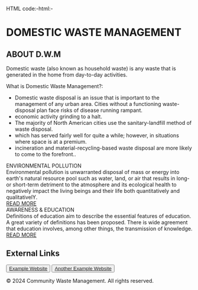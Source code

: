 HTML code:-html:-<!DOCTYPE html>
<html lang="en">
<head>
    <meta charset="UTF-8">
    <meta name="viewport" content="width=device-width, initial-scale=1.0">
    <title>Community Waste Management</title>
    <link rel="stylesheet" href="">
</head>
<body>
    <div class="header">
        <h1>DOMESTIC WASTE MANAGEMENT</h1>
    </div>
    <div class="section">
        <h2>ABOUT D.W.M</h2>
        <p>Domestic waste (also known as household waste) is any waste that is generated in the home from day-to-day activities.</p>
        <p>What is Domestic Waste Management?:</p>
        <ul>
            <li>Domestic waste disposal is an issue that is important to the management of any urban area. Cities without a functioning waste-disposal plan face risks of disease running rampant.</li>
            <li>economic activity grinding to a halt.</li>
            <li>The majority of North American cities use the sanitary-landfill method of waste disposal.</li>
            <li> which has served fairly well for quite a while; however, in situations where space is at a premium.</li>
            <li>incineration and material-recycling-based waste disposal are more likely to come to the forefront..</li>
        </ul>
    </div>
        <div class="event">
            <div class="event-title">ENVIRONMENTAL POLLUTION</div>
            <div class="event-description">Environmental pollution is unwarranted disposal of mass or energy into earth's natural resource pool such as water, land, or air that results in long- or short-term detriment to the atmosphere and its ecological health to negatively impact the living beings and their life both quantitatively and qualitativelY.</div>
            <div class="event-link"><a href="READMORE.HTML">READ MORE</a></div>
        </div>
        <div class="event">
            <div class="event-title">AWARENESS & EDUCATION</div>
            <div class="event-description">Definitions of education aim to describe the essential features of education. A great variety of definitions has been proposed. There is wide agreement that education involves, among other things, the transmission of knowledge.</div>
            <div class="event-link"><a href="READMORE2.HTML">READ MORE</a></div>
        </div>
    </div>
    <section id="external_links">
        <h2>External Links</h2>
        <button><a href="" target="_blank">Example Website</a></button>
        <button><a href="" target="_blank">Another Example Website</a></button>
    </section>
    <footer>
        <p>&copy; 2024 Community Waste Management. All rights reserved.</p>
    </footer>
    <script>
        document.getElementById('').addEventListener('click', function() {
            window.open('', '_blank');
        });
        document.getElementById('').addEventListener('click', function() {
            window.open('', '_blank');
        });
    </script>
</body>
</html>
